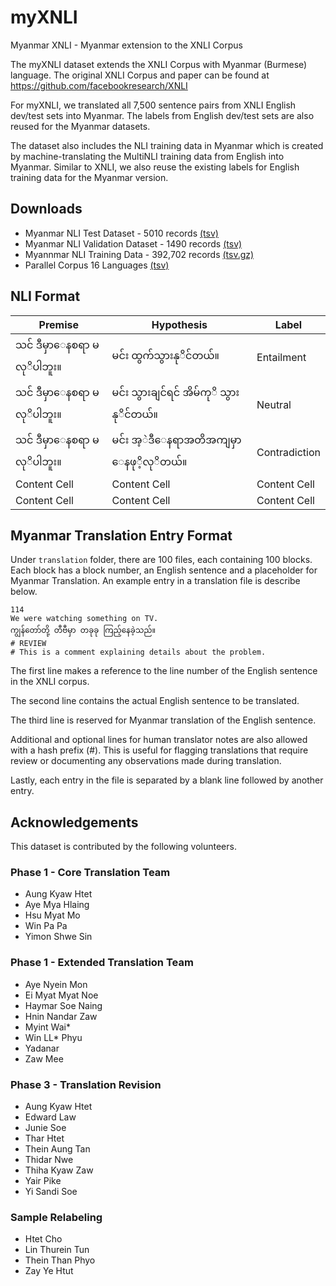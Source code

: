 # myXNLI
Myanmar XNLI - Myanmar extension to the XNLI Corpus

The myXNLI dataset extends the XNLI Corpus with Myanmar (Burmese) language.
The original XNLI Corpus and paper can be found at https://github.com/facebookresearch/XNLI

For myXNLI, we translated all 7,500 sentence pairs from XNLI English dev/test sets into Myanmar. The labels from English dev/test sets are also reused for the Myanmar datasets.

The dataset also includes the NLI training data in Myanmar which is created by machine-translating the MultiNLI training data from English into Myanmar. Similar to XNLI, we also reuse the existing labels for English training data for the Myanmar version.

## Downloads
* Myanmar NLI Test Dataset - 5010 records [(tsv)](./output/my/my.genre.test.tsv)
* Myanmar NLI Validation Dataset - 1490 records [(tsv)](./output/my/my.genre.dev.tsv)
* Myannmar NLI Training Data - 392,702 records [(tsv.gz)](./output/my/my.genre.train.tsv.gz)
* Parallel Corpus 16 Languages [(tsv)](./output/my/myxnli.16way.tsv)

## NLI Format

Premise  | Hypothesis | Label
------------- | ------------- | -------------
သင် ဒီမှာေနစရာ မလုိပါဘူး။ | မင်း ထွက်သွားနုိင်တယ်။ | Entailment
သင် ဒီမှာေနစရာ မလုိပါဘူး။ | မင်း သွားချင်ရင် အိမ်ကုိ သွားနုိင်တယ်။ | Neutral
သင် ဒီမှာေနစရာ မလုိပါဘူး။ | မင်း အ့ဲဒီေနရာအတိအကျမှာ ေနဖုိ့လုိတယ်။ | Contradiction
Content Cell  | Content Cell  | Content Cell
Content Cell  | Content Cell  | Content Cell

## Myanmar Translation Entry Format

Under `translation` folder, there are 100 files, each containing 100 blocks. Each block has a block number, an English sentence and a placeholder for Myanmar Translation. An example entry in a translation file is describe below.

```
114
We were watching something on TV.
ကျွန်တော်တို့ တီဗီမှာ တခုခု ကြည့်နေခဲ့သည်။
# REVIEW
# This is a comment explaining details about the problem.
```


The first line makes a reference to the line number of the English sentence in the XNLI corpus. 

The second line contains the actual English sentence to be translated.

The third line is reserved for Myanmar translation of the English sentence.

Additional and optional lines for human translator notes are also allowed with a hash prefix (#). This is useful for flagging translations that require review or documenting any observations made during translation.

Lastly, each entry in the file is separated by a blank
line followed by another entry.

## Acknowledgements
This dataset is contributed by the following volunteers.

### Phase 1 - Core Translation Team
* Aung Kyaw Htet
* Aye Mya Hlaing
* Hsu Myat Mo
* Win Pa Pa
* Yimon Shwe Sin

### Phase 1 - Extended Translation Team
* Aye Nyein Mon
* Ei Myat Myat Noe
* Haymar Soe Naing
* Hnin Nandar Zaw
* Myint Wai*
* Win LL* Phyu
* Yadanar
* Zaw Mee

### Phase 3 - Translation Revision
* Aung Kyaw Htet
* Edward Law
* Junie Soe
* Thar Htet
* Thein Aung Tan
* Thidar Nwe
* Thiha Kyaw Zaw
* Yair Pike
* Yi Sandi Soe
  
### Sample Relabeling
* Htet Cho
* Lin Thurein Tun
* Thein Than Phyo
* Zay Ye Htut


